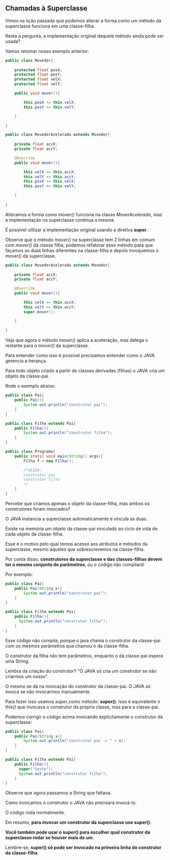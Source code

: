 ## Chamadas à Superclasse

Vimos na lição passada que podemos alterar a forma como um método da superclasse funciona em uma classe-filha.

Resta a pergunta, a implementação original daquele método ainda pode ser usada?

Vamos retomar nosso exemplo anterior:

```java
public class Movedor{
    
    protected float posX;
    protected float posY;
    protected float velX;
    protected float velY;

    public void mover(){

        this.posX += this.velX;
        this.posY += this.velY;

    }

}
```

```java
public class MovedorAcelerado extends Movedor{
    
    private float accX;
    private float accY;

    @Override
    public void mover(){

        this.velX += this.accX;
        this.velY += this.accY;
        this.posX += this.velX;
        this.posY += this.velY;

    }
    
}
```

Alteramos a forma como *mover()* funciona na classe *MoverAcelerado*, mas a implementação na superclasse continua a mesma.

É possível utilizar a implementação original usando a diretiva **super**.

Observe que o método *mover()* na superclasse tem 2 linhas em comum com *mover()* da classe filha, podemos refatorar esse método para que façamos as duas linhas diferentes na classe-filha e depois invoquemos o *mover()* da superclasse.

```java
public class MovedorAcelerado extends Movedor{
    
    private float accX;
    private float accY;

    @Override
    public void mover(){

        this.velX += this.accX;
        this.velY += this.accY;
        super.mover();

    }
    
}
```

Veja que agora o método *mover()* aplica a aceleração, mas delega o restante para o *mover()* da superclasse.

Para entender como isso é possível precisamos entender como o JAVA gerencia a herança.

Para todo objeto criado a partir de classes derivadas (filhas) o JAVA cria um objeto da classe-pai.

Rode o exemplo abaixo:

```java
public class Pai{
    public Pai(){
        System.out.println("construtor pai");
    }
}

public class Filha extends Pai{
    public Filha(){
        System.out.println("construtor filha");
    }
}

public class Programa{
    public static void main(String[] args){
        Filha f = new Filha();

        /*SAÍDA:
        construtor pai
        construtor filha
        */
    }
}

```

Percebe que criamos apenas o objeto da classe-filha, mas ambos os construtores foram invocados?

O JAVA instancia a superclasse automaticamente e vincula as duas.

Existe na memória um objeto da classe-pai vinculado ao ciclo de vida de cada objeto da classe-filha.

Esse é o motivo pelo qual temos acesso aos atributos e métodos da superclasse, mesmo aqueles que sobrescrevemos na classe-filha.

Por conta disso, **construtores da superclasse e das classes-filhas devem ter o mesmo conjunto de parâmetros**, ou o código não compilará!

Por exemplo:

```java
public class Pai{
    public Pai(String x){
        System.out.println("construtor pai");
    }
}

public class Filha extends Pai{
    public Filha(){
      System.out.println("construtor filha");
    }
}
```

Esse código não compila, porque o java chama o construtor da classe-pai com os mesmos parâmetros que chamou o da classe-filha.

O construtor da filha não tem parâmetros, enquanto o da classe-pai espera uma String.

Lembra da criação do construtor? "O JAVA só cria um construtor se não criarmos um nosso".

O mesmo se dá na invocação do construtor da classe-pai. O JAVA só invoca se não invocarmos manualmente.

Para fazer isso usamos *super*,como método: **super()**. Isso é equivalente o *this()* que invocava o construtor da própria classe, mas para a classe-pai.

Podemos corrigir o código acima invocando explicitamente o construtor da superclasse:

```java
public class Pai{
    public Pai(String x){
        System.out.println("construtor pai -> " + x);
    }
}

public class Filha extends Pai{
    public Filha(){
      super("teste");
      System.out.println("construtor filha");
    }
}
```

Observe que agora passamos a String que faltava. 

Como invocamos o construtor o JAVA não precisará invocá-lo.

O código roda normalmente.

Em resumo, **para invocar um construtor da superclasse use super()**.

**Você também pode usar o super() para escolher qual construtor da superclasse rodar se houver mais de um**.

Lembre-se,  **super() só pode ser invocado na primeira linha do construtor da classe-filha**.
